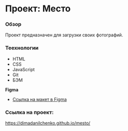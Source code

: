 # Проект: Место

### Обзор

Проект предназначен для загрузки своих фотографий.

### Теехнологии
* HTML
* CSS
* JavaScript
* Git
* БЭМ

**Figma**

* [Ссылка на макет в Figma](https://www.figma.com/file/2cn9N9jSkmxD84oJik7xL7/JavaScript.-Sprint-4?node-id=0%3A1)



### Ссылка на проект:

https://dimadanilchenko.github.io/mesto/
